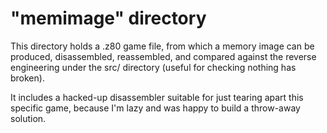 # "memimage" directory

This directory holds a .z80 game file, from which a memory image can
be produced, disassembled, reassembled, and compared against the
reverse engineering under the src/ directory (useful for checking
nothing has broken).

It includes a hacked-up disassembler suitable for just tearing apart
this specific game, because I'm lazy and was happy to build a
throw-away solution.

